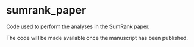 # sumrank_paper
Code used to perform the analyses in the SumRank paper.

The code will be made available once the manuscript has been published.
